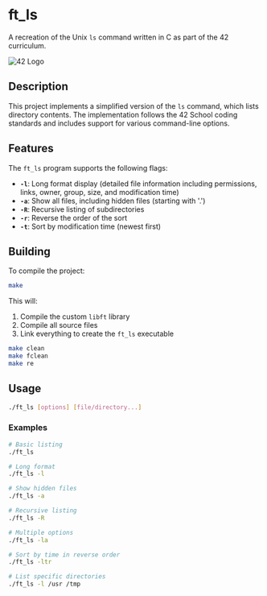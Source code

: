 # ft_ls

A recreation of the Unix `ls` command written in C as part of the 42 curriculum.

![42 Logo](https://42.fr/wp-content/uploads/2021/05/42-Final-sigle-seul.svg)

## Description

This project implements a simplified version of the `ls` command, which lists directory contents. The implementation follows the 42 School coding standards and includes support for various command-line options.

## Features

The `ft_ls` program supports the following flags:

- **`-l`**: Long format display (detailed file information including permissions, links, owner, group, size, and modification time)
- **`-a`**: Show all files, including hidden files (starting with '.')
- **`-R`**: Recursive listing of subdirectories
- **`-r`**: Reverse the order of the sort
- **`-t`**: Sort by modification time (newest first)

## Building

To compile the project:

```bash
make
```

This will:
1. Compile the custom `libft` library
2. Compile all source files
3. Link everything to create the `ft_ls` executable

```bash
make clean
make fclean
make re
```

## Usage

```bash
./ft_ls [options] [file/directory...]
```

### Examples

```bash
# Basic listing
./ft_ls

# Long format
./ft_ls -l

# Show hidden files
./ft_ls -a

# Recursive listing
./ft_ls -R

# Multiple options
./ft_ls -la

# Sort by time in reverse order
./ft_ls -ltr

# List specific directories
./ft_ls -l /usr /tmp
```

